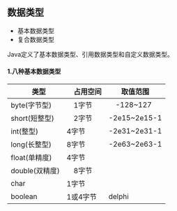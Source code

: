 ## 数据类型
* 基本数据类型
* 复合数据类型

Java定义了基本数据类型、引用数据类型和自定义数据类型。
#### 1.八种基本数据类型

|　类型　|　占用空间 | 取值范围　| 
| -- | -- | --|
| byte(字节型) |　1字节 |　-128~127 | 
| short(短整型)|　2字节 | -2e15~2e15-1 |
| int(整型)|4字节 | -2e31~2e31-1|
| long(长整型)| 8字节 | -2e63~2e63-1 |
| float(单精度)| 4字节 |  |
| double(双精度)|　8字节 | |
| char | 1字节 | |
| boolean | 1或4字节|delphi |





































